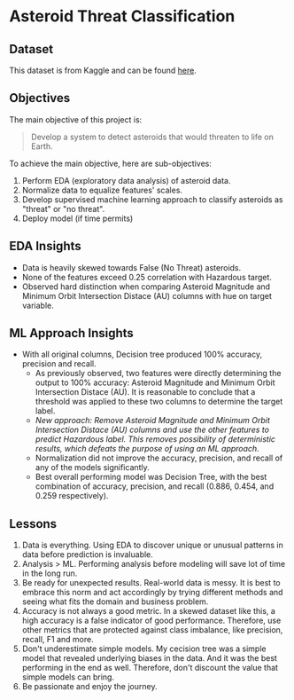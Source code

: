 # Asteroid Threat Classification

## Dataset

This dataset is from Kaggle and can be found [here](https://www.kaggle.com/shrushtijoshi/asteroid-impacts).

## Objectives

The main objective of this project is:
> Develop a system to detect asteroids that would threaten to life on Earth.

To achieve the main objective, here are sub-objectives:
1. Perform EDA (exploratory data analysis) of asteroid data.
2. Normalize data to equalize features' scales.
3. Develop supervised machine learning approach to classify asteroids as "threat" or "no threat".
4. Deploy model (if time permits)

## EDA Insights
- Data is heavily skewed towards False (No Threat) asteroids.
- None of the features exceed 0.25 correlation with Hazardous target.
- Observed hard distinction when comparing Asteroid Magnitude and Minimum Orbit Intersection Distace (AU) columns with hue on target variable.

## ML Approach Insights
- With all original columns, Decision tree produced 100% accuracy, precision and recall.
  - As previously observed, two features were directly determining the output to 100% accuracy: Asteroid Magnitude and Minimum Orbit Intersection Distace (AU). It is reasonable to conclude that a threshold was applied to these two columns to determine the target label.
  - *New approach: Remove Asteroid Magnitude and Minimum Orbit Intersection Distace (AU) columns and use the other features to predict Hazardous label. This removes possibility of deterministic results, which defeats the purpose of using an ML approach.*
  - Normalization did not improve the accuracy, precision, and recall of any of the models significantly.
  - Best overall performing model was Decision Tree, with the best combination of accuracy, precision, and recall (0.886, 0.454, and 0.259 respectively).

## Lessons
1. Data is everything. Using EDA to discover unique or unusual patterns in data before prediction is invaluable.
2. Analysis > ML. Performing analysis before modeling will save lot of time in the long run.
3. Be ready for unexpected results. Real-world data is messy. It is best to embrace this norm and act accordingly by trying different methods and seeing what fits the domain and business problem.
4. Accuracy is not always a good metric. In a skewed dataset like this, a high accuracy is a false indicator of good performance. Therefore, use other metrics that are protected against class imbalance, like precision, recall, F1 and more.
5. Don't underestimate simple models. My cecision tree was a simple model that revealed underlying biases in the data. And it was the best performing in the end as well. Therefore, don't discount the value that simple models can bring.
6. Be passionate and enjoy the journey. 

